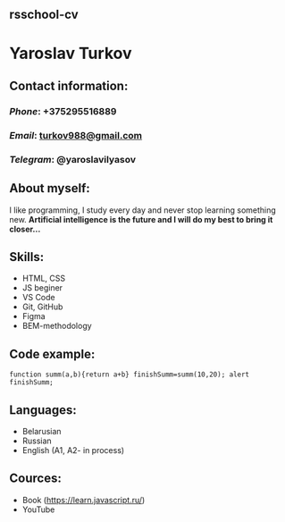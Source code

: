 ## rsschool-cv

# **Yaroslav Turkov**

## Contact information:
### *Phone*: +375295516889
### *Email*: turkov988@gmail.com
### *Telegram*: @yaroslavilyasov


## About myself:
I like programming, I study every day and never stop learning something new.
**Artificial intelligence is the future and I will do my best to bring it closer...**

## Skills:
* HTML, CSS
* JS beginer
* VS Code
* Git, GitHub
* Figma
* BEM-methodology

## Code example:
    function summ(a,b){return a+b} finishSumm=summ(10,20); alert finishSumm;

## Languages:
* Belarusian
* Russian
* English (A1, A2- in process)

## Cources:
* Book (https://learn.javascript.ru/)
* YouTube